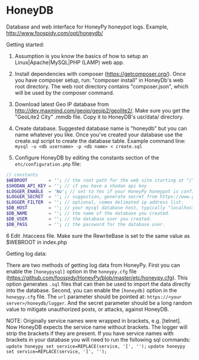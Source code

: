 HoneyDB
=======

Database and web interface for HoneyPy honeypot logs. Example, http://www.foospidy.com/opt/honeydb/


Getting started:

1. Assumption is you know the basics of how to setup an Linux|Apache|MySQL|PHP (LAMP) web app.

2. Install dependencies with composer (https://getcomposer.org/). Once you have composer setup, run: "composer install" in HoneyDb's web root directory. The web root directory contains "composer.json", which will be used by the composer command.

3. Download latest Geo IP database from http://dev.maxmind.com/geoip/geoip2/geolite2/. Make sure you get the "GeoLite2 City" .mmdb file. Copy it to HoneyDB's usr/data/ directory.

4. Create database. Suggested database name is "honeydb" but you can name whatever you like. Once you've created your database use the create.sql script to create the database table. Example command line:
`mysql -u <db username> -p <db name> < create.sql`

5. Configure HoneyDB by editing the constants section of the `etc/configuration.php` file:
```php
// constants
$WEBROOT        = ''; // the root path for the web site starting at "/"
$SHODAN_API_KEY = ''; // if you have a shodan api key
$LOGGER_ENABLE  = 'No'; // set to Yes if your HoneyPy honeypot is configured to post logs to the web logger.
$LOGGER_SECRET  = ''; // suggestion, generate secret from https://www.grc.com/passwords.htm
$LOGGER_FILTER  = ''; // optional, comma delimated ip address list.
$DB_HOST        = ''; // your mysql database host, typically "localhost"
$DB_NAME        = ''; // the name of the database you created.
$DB_USER        = ''; // the database user you created.
$DB_PASS        = ''; // the password for the database user.

```

6 Edit .htaccess file. Make sure the RewriteBase is set to the same value as $WEBROOT in index.php

Getting log data:

There are two methods of getting log data from HoneyPy. First you can enable the `[honeypysql]` option in the `honeypy.cfg` file (https://github.com/foospidy/HoneyPy/blob/master/etc/honeypy.cfg). This option generates `.sql` files that can then be used to import the data directly into the database. Second, you can enable the `[honeydb]` option in the `honeypy.cfg` file. The `url` parameter should be pointed at: `https://<your server>/honeydb/logger`. And the secret parameter should be a long random value to mitigate unauthorized posts, or attacks, against HoneyDB.

NOTE: Originally service names were wrapped in brackets, e.g. [telnet]. Now HoneyDB expects the service name without brackets. The logger will strip the brackets if they are present. If you have service names with brackets in your database you will need to run the following sql commands:
`update honeypy set service=REPLACE(service, '[', '');`
`update honeypy set service=REPLACE(service, ']', '');`
